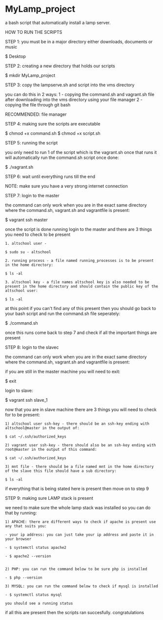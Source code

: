 # MyLamp_project
a bash script that automatically install a lamp server.

HOW TO RUN THE SCRIPTS

STEP 1: you must be in a major directory either downloads, documents or music

$ Desktop



STEP 2: creating a new directory that holds our scripts

$ mkdir MyLamp_project



STEP 3: copy the lampserve.sh and script into the vms directory

you can do this in 2 ways:
 1 - copying the command.sh and vagrant.sh file after downloading into the vms directory using your file manager
 2 - copying the file through git bash

RECOMMENDED: file manager



STEP 4: making sure the scripts are executable

$ chmod +x command.sh
$ chmod +x script.sh




STEP 5: running the script

you only need to run 1 of the script which is the vagrant.sh once that runs it will automatically run the command.sh script once done:

$ ./vagrant.sh

STEP 6: wait until everything runs till the end

NOTE: make sure you have a very strong internet connection 



STEP 7: login to the master 

the command can only work when you are in the exact same directory where the command.sh, vagrant.sh and vagrantfile is present:

$ vagrant ssh master 

once the script is done running login to the master and there are 3 things you need to check to be present

    1. altschool user - 

    $ sudo su - altschool

    2. running process - a file named running_processes is to be present in the home directory:

    $ ls -al 

    3. altschool key - a file names altschool key is also needed to be present in the home directory and should contain the public key of the altschool user:

    $ ls -al

at this point if you can't find any of this present then you should go back to your bash script and run the command.sh file seperately:

$ ./command.sh

once this runs come back to step 7 and check if all the important things are present




STEP 8: login to the slavec

the command can only work when you are in the exact same directory where the command.sh, vagrant.sh and vagrantfile is present:

if you are still in the master machine you will need to exit:

$ exit

login to slave:

$ vagrant ssh slave_1

now that you are in slave machine there are 3 things you will need to check for to be present:

    1) altschool user ssh-key - there should be an ssh-key ending with altschool@master in the output of:

    $ cat ~/.ssh/authorized_keys

    2) vagrant user ssh-key - there should also be an ssh-key ending with root@master in the output of this command:

    $ cat ~/.ssh/authorized_keys

    3) mnt file - there should be a file named mnt in the home directory of the slave this file should have a sub directory:

    $ ls -al


if everything that is being stated here is present then move on to step 9




STEP 9: making sure LAMP stack is present

we need to make sure the whole lamp stack was installed so you can do that by running:

    1) APACHE: there are different ways to check if apache is present use any that suits you:

    - your ip address: you can just take your ip address and paste it in your browser

    - $ systemctl status apache2 

    - $ apache2 --version


    2) PHP: you can run the command below to be sure php is installed

    - $ php --version

    3) MYSQL: you can run the command below to check if mysql is installed

    - $ systemctl status mysql

    you should see a running status

if all this are present then the scripts ran succesfully. congratulations










